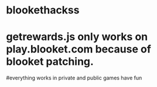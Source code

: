 # blookethackss

# getrewards.js only works on play.blooket.com because of blooket patching. 

#everything works in private and public games have fun
